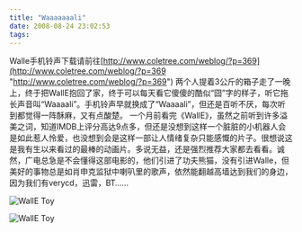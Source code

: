 ```yaml
---
title: "Waaaaaaali"
date: 2008-08-24 23:02:53
tags:
---
```


Walle手机铃声下载请前往[http://www.coletree.com/weblog/?p=369](http://www.coletree.com/weblog/?p=369 "http://www.coletree.com/weblog/?p=369") 两个人提着3公斤的箱子走了一晚上，终于把WallE抱回了家，终于可以每天看它傻傻的酷似“囧”字的样子，听它拖长声音叫“Waaaali”。手机铃声早就换成了“Waaaali”，但还是百听不厌，每次听到都觉得一阵酥麻，又有点酸楚。 一个月前看完《WallE》，虽然之前听到许多溢美之词，知道IMDB上评分高达9点多，但还是没想到这样一个脏脏的小机器人会是如此惹人怜爱，也没想到会是这样一部让人情绪复杂只能感慨的片子。很想说这是我有生以来看过的最棒的动画片。多说无益，还是强烈推荐大家都去看看。诚然，广电总急是不会懂得这部电影的，他们引进了功夫熊猫，没有引进Walle，但美好的事物总是如肖申克监狱中喇叭里的歌声，依然能翻越高墙达到我们的身边，因为我们有verycd，迅雷，BT…… 

![WallE Toy](../../../images/2008/img-0598.jpg) 

![WallE Toy](../../../images/2008/img-0605.jpg)
